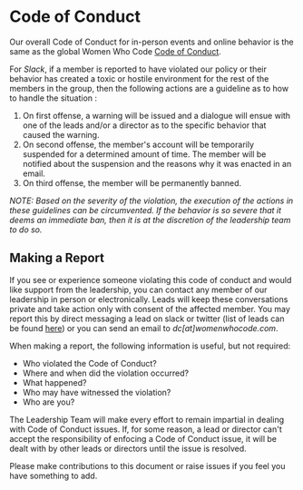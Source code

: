 # Code of Conduct

Our overall Code of Conduct for in-person events and online behavior is the same as the global Women Who Code [Code of Conduct](https://www.womenwhocode.com/codeofconduct).

For _Slack_, if a member is reported to have violated our policy or their behavior has created a toxic or hostile environment for the rest of the members in the group, then the following actions are a guideline as to how to handle the situation : 
1. On first offense, a warning will be issued and a dialogue will ensue with one of the leads and/or a director as to the specific behavior that caused the warning.
2. On second offense, the member's account will be temporarily suspended for a determined amount of time. The member will be notified about the suspension and the reasons why it was enacted in an email.
3. On third offense, the member will be permanently banned.

_NOTE: Based on the severity of the violation, the execution of the actions in these guidelines can be circumvented. If the behavior is so severe that it deems an immediate ban, then it is at the discretion of the leadership team to do so._

## Making a Report

If you see or experience someone violating this code of conduct and would like support from the leadership, you can contact any member of our leadership in person or electronically. Leads will keep these conversations private and take action only with consent of the affected member. You may report this by direct messaging a lead on slack or twitter (list of leads can be found [here](https://github.com/womenwhocodedc/organization/blob/master/leadership-resources/our_leaders.md)) or you can send an email to _dc[at]womenwhocode.com_.

When making a report, the following information is useful, but not required:

- Who violated the Code of Conduct?
- Where and when did the violation occurred?
- What happened?
- Who may have witnessed the violation?
- Who are you?


The Leadership Team will make every effort to remain impartial in dealing with Code of Conduct issues. If, for some reason, a lead or director can't accept the responsibility of enfocing a Code of Conduct issue, it will be dealt with by other leads or directors until the issue is resolved.

Please make contributions to this document or raise issues if you feel you have something to add. 
